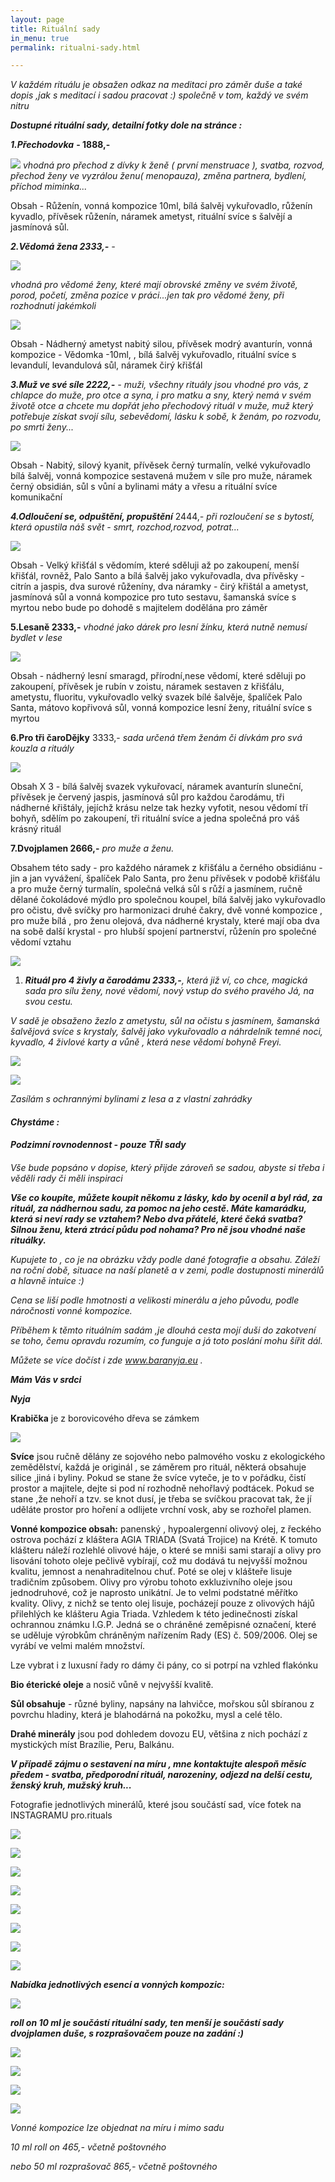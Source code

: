 ```yaml
---
layout: page
title: Rituální sady
in_menu: true
permalink: ritualni-sady.html

---
```

_V každém rituálu je obsažen odkaz na meditaci pro záměr duše a také dopis ,jak s meditací i sadou pracovat :) společně v tom, každý ve svém nitru_

**_Dostupné rituální sady, detailní fotky dole na stránce :_**

**_1.Přechodovka_** **- 1888,-**

![](/uploads/img_0209.JPG) _vhodná pro přechod z dívky k ženě ( první menstruace ), svatba, rozvod, přechod ženy ve vyzrálou ženu( menopauza), změna partnera, bydlení, příchod miminka..._

Obsah - Růženín, vonná kompozice 10ml, bílá šalvěj vykuřovadlo, růženín kyvadlo, přívěsek růženín, náramek ametyst, rituální svíce s šalvějí a jasmínová sůl.

**_2.Vědomá žena 2333,-_** _-_

![](/uploads/img_0205.JPG)

 _vhodná pro vědomé ženy, které mají obrovské změny ve svém životě, porod, početí, změna pozice v práci...jen tak pro vědomé ženy, při rozhodnutí jakémkoli_

![](/uploads/img_0073.JPG)

Obsah - Nádherný ametyst nabitý silou, přívěsek modrý avanturín, vonná kompozice - Vědomka -10ml, , bílá šalvěj vykuřovadlo, rituální svíce s levandulí, levandulová sůl, náramek čirý křišťál

**_3.Muž ve své síle 2222,-_** _- muži, všechny rituály jsou vhodné pro vás, z chlapce do muže, pro otce a syna, i pro matku a sny, který nemá v svém životě otce a chcete mu dopřát jeho přechodový rituál v muže, muž který potřebuje získat svojí sílu, sebevědomí, lásku k sobě, k ženám, po rozvodu, po smrti ženy..._

![](/uploads/img_0045.JPG)

Obsah - Nabitý, silový kyanit, přívěsek černý turmalín, velké vykuřovadlo bílá šalvěj, vonná kompozice sestavená mužem v síle pro muže, náramek černý obsidián, sůl s vůní a bylinami máty a vřesu a rituální svíce komunikační

**_4.Odloučení se, odpuštění, propuštění_** 2444,_- při rozloučení se s bytostí, která opustila náš svět - smrt, rozchod,rozvod, potrat..._

![](/uploads/img_0094.JPG)

Obsah - Velký křišťál s vědomím, které sděluji až po zakoupení, menší křišťál, rovněž, Palo Santo a bílá šalvěj jako vykuřovadla, dva přívěsky - citrín a jaspis, dva surové růženíny, dva náramky - čirý křištál a ametyst, jasmínová sůl a vonná kompozice pro tuto sestavu,  šamanská svíce s myrtou nebo bude po dohodě s majitelem dodělána pro záměr

**5.Lesaně 2333,-** _vhodné jako dárek pro lesní žínku, která nutně nemusí bydlet v lese_

![](/uploads/lesana-kolaz22u.jpg)

Obsah - nádherný lesní smaragd, přírodní,nese vědomí, které sděluji po zakoupení, přívěsek je rubín v zoistu, náramek sestaven z křišťálu, ametystu, fluoritu, vykuřovadlo velký svazek bílé šalvěje, špalíček Palo Santa, mátovo kopřivová sůl, vonná kompozice lesní ženy, rituální svíce s myrtou

**6.Pro tři čaroDějky** 3333,- _sada určená třem ženám či dívkám pro svá kouzla a rituály_

![](/uploads/img_0124.JPG)

Obsah X 3 - bílá šalvěj svazek vykuřovací, náramek avanturín sluneční, přívěsek je červený jaspis, jasmínová sůl pro každou čarodámu, tři nádherné křištály, jejíchž krásu nelze tak hezky vyfotit, nesou vědomí tří bohyň, sdělím po zakoupení, tři rituální svíce a jedna společná pro váš krásný rituál

**7.Dvojplamen 2666,-** _pro muže a ženu._

Obsahem této sady - pro každého náramek z křišťálu a černého obsidiánu - jin a jan vyvážení, špalíček Palo Santa, pro ženu přívěsek v podobě křišťálu a pro muže černý turmalín, společná velká sůl s růží a jasmínem, ručně dělané čokoládové mýdlo pro společnou koupel, bílá šalvěj jako vykuřovadlo pro očistu, dvě svíčky pro harmonizaci druhé čakry, dvě vonné kompozice , pro muže bílá , pro ženu olejová, dva nádherné krystaly, které mají oba dva na sobě další krystal - pro hlubší spojení partnerství, růženín pro společné vědomí vztahu

![](/uploads/dvojplamen-duse.jpg)

1. **_Rituál pro 4 živly a čarodámu 2333,-_**_, která již ví, co chce, magická sada pro sílu ženy, nové vědomí, nový vstup do svého pravého Já, na svou cestu._

_V sadě je obsaženo žezlo z ametystu, sůl na očistu s jasmínem, šamanská šalvějová svíce s krystaly, šalvěj jako vykuřovadlo a náhrdelník temné noci, kyvadlo, 4 živlové karty a vůně , která nese vědomí bohyně Freyi._

![](/uploads/na-web-dve.jpg)

![](/uploads/na-web.jpg)

_Zasílám s ochrannými bylinami z lesa a z vlastní zahrádky_

#### **_Chystáme :_**

#### **_Podzimní rovnodennost - pouze TŘI sady_**

#### 

#### 

#### 

_Vše bude popsáno v dopise, který přijde zároveň se sadou, abyste si třeba i věděli rady či měli inspiraci_

**_Vše co koupíte, můžete koupit někomu z lásky, kdo by ocenil a byl rád, za rituál, za nádhernou sadu, za pomoc na jeho cestě. Máte kamarádku, která si neví rady se vztahem? Nebo dva přátelé, které čeká svatba? Silnou ženu, která ztrácí půdu pod nohama? Pro ně jsou vhodné naše rituálky._**

_Kupujete to , co je na obrázku vždy podle dané fotografie a obsahu. Záleží na roční době, situace na naší planetě a v zemi, podle dostupnosti minerálů a hlavně intuice :)_

_Cena se liší podle hmotnosti a velikosti minerálu a jeho původu, podle náročnosti vonné kompozice._

_Příběhem k těmto rituálním sadám ,je dlouhá cesta mojí duši do zakotvení se toho, čemu opravdu rozumím, co funguje a já toto poslání mohu šířit dál._

_Můžete se více dočíst i zde www.baranyja.eu ._

**_Mám Vás v srdci_**

**_Nyja_**

**Krabička** je z borovicového dřeva se zámkem

![](/uploads/img_0018.JPG)

**Svíce** jsou ručně dělány ze sojového nebo palmového vosku z ekologického zemědělství, každá je originál , se záměrem pro rituál, některá obsahuje silice ,jiná i byliny. Pokud se stane že svíce vyteče, je to v pořádku, čistí prostor a majitele, dejte si pod ní rozhodně nehořlavý podtácek. Pokud se stane ,že nehoří a tzv. se knot dusí, je třeba se svíčkou pracovat tak, že jí uděláte prostor pro hoření a odlijete vrchní vosk, aby se rozhořel plamen.

**Vonné kompozice obsah:** panenský , hypoalergenní olivový olej, z řeckého ostrova pochází z kláštera AGIA TRIADA (Svatá Trojice) na Krétě. K tomuto klášteru náleží rozlehlé olivové háje, o které se mniši sami starají a olivy pro lisování tohoto oleje pečlivě vybírají, což mu dodává tu nejvyšší možnou kvalitu, jemnost a nenahraditelnou chuť. Poté se olej v klášteře lisuje tradičním způsobem. Olivy pro výrobu tohoto exkluzivního oleje jsou jednodruhové, což je naprosto unikátní. Je to velmi podstatné měřítko kvality. Olivy, z nichž se tento olej lisuje, pocházejí pouze z olivových hájů přilehlých ke klášteru Agia Triada. Vzhledem k této jedinečnosti získal ochrannou známku I.G.P. Jedná se o chráněné zeměpisné označení, které se uděluje výrobkům chráněným nařízením Rady (ES) č. 509/2006. Olej se vyrábí ve velmi malém množství.

Lze vybrat i z luxusní řady ro dámy či pány, co si potrpí na vzhled flakónku

**Bio éterické oleje** a nosič vůně v nejvyšší kvalitě.

**Sůl obsahuje** - různé byliny, napsány na lahvičce, mořskou sůl sbíranou z povrchu hladiny, která je blahodárná na pokožku, mysl a celé tělo.

**Drahé minerály** jsou pod dohledem dovozu EU, většina z nich pochází z mystických míst Brazílie, Peru, Balkánu.

**_V případě zájmu o sestavení na míru , mne kontaktujte alespoň měsíc předem - svatba, předporodní rituál, narozeniny, odjezd na delší cestu, ženský kruh, mužský kruh..._**

Fotografie jednotlivých minerálů, které jsou součástí sad, více fotek na INSTAGRAMU pro.rituals

![](/uploads/img_0142.JPG)

![](/uploads/img_0146.JPG)

![](/uploads/img_0161.JPG)

![](/uploads/img_0137.JPG)

![](/uploads/img_0177.JPG)

![](/uploads/img_0178.JPG)

![](/uploads/img_0185.JPG)

![](/uploads/img_0187.JPG)

**_Nabídka jednotlivých esencí a vonných kompozic:_**

![](/uploads/img_0188.JPG)

**_roll on 10 ml je součástí rituální sady, ten menší je součástí sady dvojplamen duše, s rozprašovačem pouze na zadání :)_**

![](/uploads/img_0189.JPG)

![](/uploads/img_0199.JPG)

![](/uploads/img_0202.JPG)

![](/uploads/img_0195.JPG)

_Vonné kompozice lze objednat na míru i mimo sadu_

_10 ml roll on 465,- včetně poštovného_

_nebo 50 ml rozprašovač 865,- včetně poštovného_